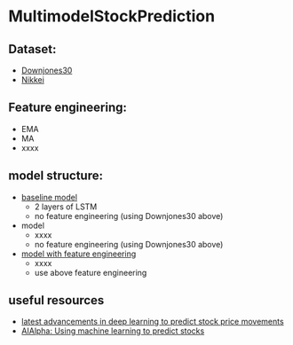 # MultimodelStockPrediction
## Dataset: 
  - [Downjones30](https://yhoo.it/2NaWIJY)
  - [Nikkei](https://yhoo.it/2Nzq8AM) 
## Feature engineering: 
  - EMA
  - MA
  - xxxx
  
## model structure: 
- [baseline model](https://github.com/nessessence/MultimodelStockPrediction/blob/master/baseline.ipynb)
  - 2 layers of LSTM 
  - no feature engineering (using Downjones30 above)
- model 
  - xxxx 
  - no feature engineering (using Downjones30 above)
- [model with feature engineering](https://github.com/nessessence/MultimodelStockPrediction/blob/master/model_FE.ipynb)
  - xxxx
  - use above feature engineering 
  
 
## useful resources
- [latest advancements in deep learning to predict stock price movements](https://bit.ly/2C98uOM) 
- [AIAlpha: Using machine learning to predict stocks](https://bit.ly/2PG8SMM)
